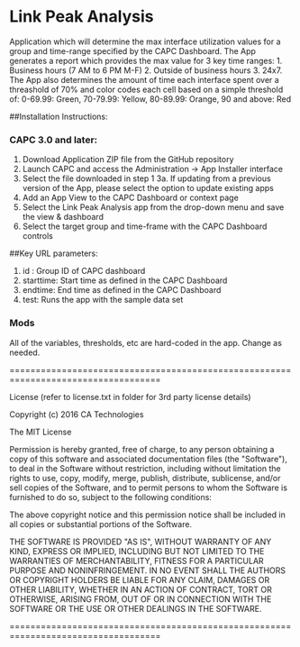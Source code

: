 # Link Peak Analysis

Application which will determine the max interface utilization values for a group and time-range specified by the CAPC Dashboard. The App generates a report which provides the max value for 3 key time ranges: 1. Business hours (7 AM to 6 PM M-F) 2. Outside of business hours 3. 24x7. The App also determines the amount of time each interface spent over a threashold of 70% and color codes each cell based on a simple threshold of: 0-69.99: Green, 70-79.99: Yellow, 80-89.99: Orange, 90 and above: Red



##Installation Instructions:

### CAPC 3.0 and later:
1. Download Application ZIP file from the GitHub repository
2. Launch CAPC and access the Administration -> App Installer interface 
3. Select the file downloaded in step 1
   3a. If updating from a previous version of the App, please select the option to update existing apps
4. Add an App View to the CAPC Dashboard or context page
5. Select the Link Peak Analysis app from the drop-down menu and save the view & dashboard
6. Select the target group and time-frame with the CAPC Dashboard controls

##Key URL parameters:
1. id : Group ID of CAPC dashboard
2. starttime: Start time as defined in the CAPC Dashboard
3. endtime: End time as defined in the CAPC Dashboard
4. test: Runs the app with the sample data set

### Mods

All of the variables, thresholds, etc are hard-coded in the app. Change as needed.

===================================================================================

License (refer to license.txt in folder for 3rd party license details)

Copyright (c) 2016 CA Technologies
 
The MIT License

Permission is hereby granted, free of charge, to any person obtaining a copy of this software and associated documentation files (the "Software"), to deal in the Software without restriction, including without limitation the rights to use, copy, modify, merge, publish, distribute, sublicense, and/or sell copies of the Software, and to permit persons to whom the Software is furnished to do so, subject to the following conditions:
 
The above copyright notice and this permission notice shall be included in all copies or substantial portions of the Software.
 
THE SOFTWARE IS PROVIDED "AS IS", WITHOUT WARRANTY OF ANY KIND, EXPRESS OR
IMPLIED, INCLUDING BUT NOT LIMITED TO THE WARRANTIES OF MERCHANTABILITY,
FITNESS FOR A PARTICULAR PURPOSE AND NONINFRINGEMENT. IN NO EVENT SHALL THE
AUTHORS OR COPYRIGHT HOLDERS BE LIABLE FOR ANY CLAIM, DAMAGES OR OTHER
LIABILITY, WHETHER IN AN ACTION OF CONTRACT, TORT OR OTHERWISE, ARISING FROM,
OUT OF OR IN CONNECTION WITH THE SOFTWARE OR THE USE OR OTHER DEALINGS IN
THE SOFTWARE.

===================================================================================

